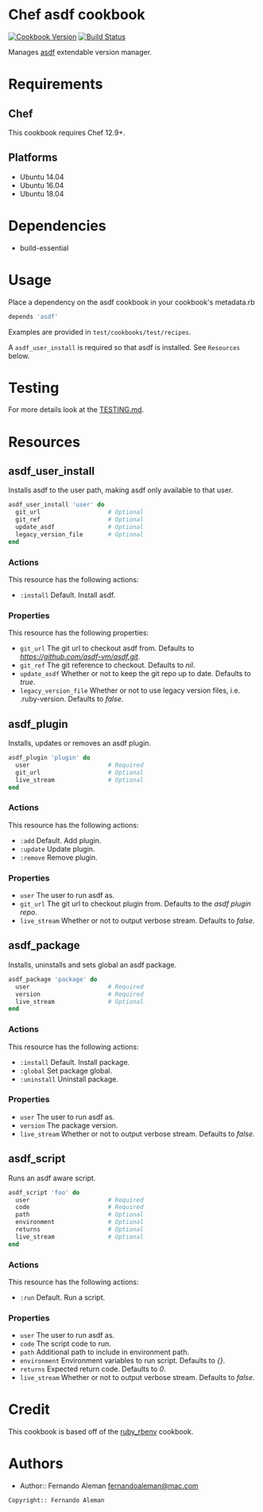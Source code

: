 # Chef asdf cookbook

[![Cookbook Version](https://img.shields.io/cookbook/v/asdf.svg)](https://supermarket.chef.io/cookbooks/asdf) [![Build Status](https://travis-ci.org/asdf-chef/asdf.svg?branch=master)](https://travis-ci.org/asdf-chef/asdf)

Manages [asdf](https://github.com/asdf-vm/asdf) extendable version manager.

# Requirements

## Chef

This cookbook requires Chef 12.9+.

## Platforms

- Ubuntu 14.04
- Ubuntu 16.04
- Ubuntu 18.04

# Dependencies

- build-essential

# Usage

Place a dependency on the asdf cookbook in your cookbook's metadata.rb

```ruby
depends 'asdf'
```

Examples are provided in `test/cookbooks/test/recipes`.

A `asdf_user_install` is required so that asdf is installed. See `Resources` below.

# Testing

For more details look at the [TESTING.md](./TESTING.md).

# Resources

## asdf_user_install

Installs asdf to the user path, making asdf only available to that user.

```ruby
asdf_user_install 'user' do
  git_url                   # Optional
  git_ref                   # Optional
  update_asdf               # Optional
  legacy_version_file       # Optional
end
```

### Actions

This resource has the following actions:

- `:install` Default. Install asdf.

### Properties

This resource has the following properties:

- `git_url` The git url to checkout asdf from. Defaults to *https://github.com/asdf-vm/asdf.git*.
- `git_ref` The git reference to checkout. Defaults to *nil*.
- `update_asdf` Whether or not to keep the git repo up to date. Defaults to *true*.
- `legacy_version_file` Whether or not to use legacy version files, i.e. .ruby-version. Defaults to *false*.

## asdf_plugin

Installs, updates or removes an asdf plugin.

```ruby
asdf_plugin 'plugin' do
  user                      # Required
  git_url                   # Optional
  live_stream               # Optional
end
```

### Actions

This resource has the following actions:

- `:add` Default. Add plugin.
- `:update` Update plugin.
- `:remove` Remove plugin.

### Properties

- `user` The user to run asdf as.
- `git_url` The git url to checkout plugin from. Defaults to the *asdf plugin repo*.
- `live_stream` Whether or not to output verbose stream. Defaults to *false*.

## asdf_package

Installs, uninstalls and sets global an asdf package.

```ruby
asdf_package 'package' do
  user                      # Required
  version                   # Required
  live_stream               # Optional
end
```

### Actions

This resource has the following actions:

- `:install` Default. Install package.
- `:global` Set package global.
- `:uninstall` Uninstall package.

### Properties

- `user` The user to run asdf as.
- `version` The package version.
- `live_stream` Whether or not to output verbose stream. Defaults to *false*.

## asdf_script

Runs an asdf aware script.

```ruby
asdf_script 'foo' do
  user                      # Required
  code                      # Required
  path                      # Optional
  environment               # Optional
  returns                   # Optional
  live_stream               # Optional
end
```

### Actions

This resource has the following actions:

- `:run` Default. Run a script.

### Properties

- `user` The user to run asdf as.
- `code` The script code to run.
- `path` Additional path to include in environment path.
- `environment` Environment variables to run script. Defaults to *{}*.
- `returns` Expected return code. Defaults to *0*.
- `live_stream` Whether or not to output verbose stream. Defaults to *false*.

# Credit

This cookbook is based off of the [ruby_rbenv](https://github.com/sous-chefs/ruby_rbenv) cookbook.

# Authors

- Author:: Fernando Aleman <fernandoaleman@mac.com>

```text
Copyright:: Fernando Aleman
```

